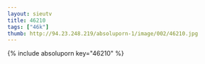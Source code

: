 ```yaml
--- 
layout: sieutv
title: 46210
tags: ["46k"]
thumb: http://94.23.248.219/absoluporn-1/image/002/46210.jpg
---
```

{% include absoluporn key="46210" %} 
